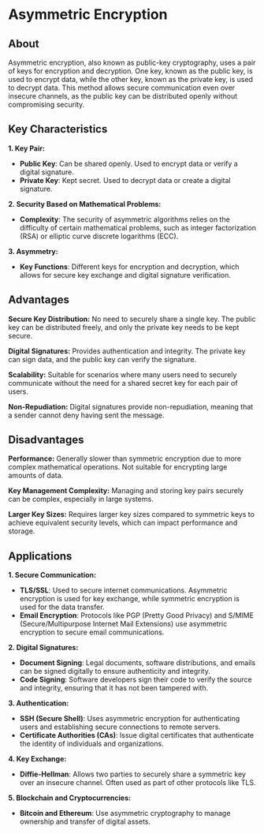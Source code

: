 # Asymmetric Encryption

## **About**

Asymmetric encryption, also known as public-key cryptography, uses a pair of keys for encryption and decryption. One key, known as the public key, is used to encrypt data, while the other key, known as the private key, is used to decrypt data. This method allows secure communication even over insecure channels, as the public key can be distributed openly without compromising security.

## **Key Characteristics**

**1. Key Pair:**

* **Public Key**: Can be shared openly. Used to encrypt data or verify a digital signature.
* **Private Key**: Kept secret. Used to decrypt data or create a digital signature.

**2. Security Based on Mathematical Problems:**

* **Complexity**: The security of asymmetric algorithms relies on the difficulty of certain mathematical problems, such as integer factorization (RSA) or elliptic curve discrete logarithms (ECC).

**3. Asymmetry:**

* **Key Functions**: Different keys for encryption and decryption, which allows for secure key exchange and digital signature verification.

## **Advantages**

**Secure Key Distribution:** No need to securely share a single key. The public key can be distributed freely, and only the private key needs to be kept secure.

**Digital Signatures:** Provides authentication and integrity. The private key can sign data, and the public key can verify the signature.

**Scalability:** Suitable for scenarios where many users need to securely communicate without the need for a shared secret key for each pair of users.

**Non-Repudiation:** Digital signatures provide non-repudiation, meaning that a sender cannot deny having sent the message.

## **Disadvantages**

**Performance:** Generally slower than symmetric encryption due to more complex mathematical operations. Not suitable for encrypting large amounts of data.

**Key Management Complexity:** Managing and storing key pairs securely can be complex, especially in large systems.

**Larger Key Sizes:** Requires larger key sizes compared to symmetric keys to achieve equivalent security levels, which can impact performance and storage.

## **Applications**

**1. Secure Communication:**

* **TLS/SSL**: Used to secure internet communications. Asymmetric encryption is used for key exchange, while symmetric encryption is used for the data transfer.
* **Email Encryption**: Protocols like PGP (Pretty Good Privacy) and S/MIME (Secure/Multipurpose Internet Mail Extensions) use asymmetric encryption to secure email communications.

**2. Digital Signatures:**

* **Document Signing**: Legal documents, software distributions, and emails can be signed digitally to ensure authenticity and integrity.
* **Code Signing**: Software developers sign their code to verify the source and integrity, ensuring that it has not been tampered with.

**3. Authentication:**

* **SSH (Secure Shell)**: Uses asymmetric encryption for authenticating users and establishing secure connections to remote servers.
* **Certificate Authorities (CAs)**: Issue digital certificates that authenticate the identity of individuals and organizations.

**4. Key Exchange:**

* **Diffie-Hellman**: Allows two parties to securely share a symmetric key over an insecure channel. Often used as part of other protocols like TLS.

**5. Blockchain and Cryptocurrencies:**

* **Bitcoin and Ethereum**: Use asymmetric cryptography to manage ownership and transfer of digital assets.
